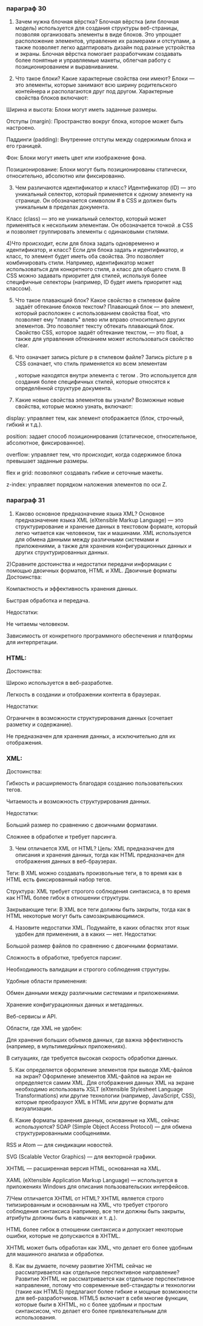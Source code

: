 ### параграф 30 
1) Зачем нужна блочная вёрстка? Блочная вёрстка (или блочная модель) используется для создания структуры веб-страницы, позволяя организовать элементы в виде блоков. Это упрощает расположение элементов, управление их размерами и отступами, а также позволяет легко адаптировать дизайн под разные устройства и экраны. Блочная вёрстка помогает разработчикам создавать более понятные и управляемые макеты, облегчая работу с позиционированием и выравниванием.


2) Что такое блоки? Какие характерные свойства они имеют? Блоки — это элементы, которые занимают всю ширину родительского контейнера и располагаются друг под другом. Характерные свойства блоков включают:

Ширина и высота: Блоки могут иметь заданные размеры.

Отступы (margin): Пространство вокруг блока, которое может быть настроено.

Паддинги (padding): Внутренние отступы между содержимым блока и его границей.

Фон: Блоки могут иметь цвет или изображение фона.

Позиционирование: Блоки могут быть позиционированы статически, относительно, абсолютно или фиксированно.


3) Чем различаются идентификатор и класс?
Идентификатор (ID) — это уникальный селектор, который применяется к одному элементу на странице. Он обозначается символом # в CSS и должен быть уникальным в пределах документа.

Класс (class) — это не уникальный селектор, который может применяться к нескольким элементам. Он обозначается точкой .в CSS и позволяет группировать элементы с одинаковыми стилями.


4)Что происходит, если для блока задать одновременно и идентификатор, и класс? Если для блока задать и идентификатор, и класс, то элемент будет иметь оба свойства. Это позволяет комбинировать стили. Например, идентификатор может использоваться для конкретного стиля, а класс для общего стиля. В CSS можно задавать приоритет для стилей, используя более специфичные селекторы (например, ID будет иметь приоритет над классом).


5) Что такое плавающий блок? Какое свойство в стилевом файле задаёт обтекание блоков текстом? Плавающий блок — это элемент, который расположен с использованием свойства float, что позволяет ему "плавать" влево или вправо относительно других элементов. Это позволяет тексту обтекать плавающий блок. Свойство CSS, которое задаёт обтекание текстом, — это float, а также для управления обтеканием может использоваться свойство clear.


6) Что означает запись picture p в стилевом файле? Запись picture p в CSS означает, что стиль применяется ко всем элементам <p>, которые находятся внутри элемента с тегом <picture>. Это используется для создания более специфичных стилей, которые относятся к определённой структуре документа.


7) Какие новые свойства элементов вы узнали? Возможные новые свойства, которые можно узнать, включают:

display: управляет тем, как элемент отображается (блок, строчный, гибкий и т.д.).

position: задает способ позиционирования (статическое, относительное, абсолютное, фиксированное).

overflow: управляет тем, что происходит, когда содержимое блока превышает заданные размеры.

flex и grid: позволяют создавать гибкие и сеточные макеты.

z-index: управляет порядком наложения элементов по оси Z.



### параграф 31
1) Каково основное предназначение языка XML?
Основное предназначение языка XML (eXtensible Markup Language) — это структурирование и хранение данных в текстовом формате, который легко читается как человеком, так и машинами. XML используется для обмена данными между различными системами и приложениями, а также для хранения конфигурационных данных и других структурированных данных.


2)Сравните достоинства и недостатки передачи информации с помощью двоичных форматов, HTML и XML.
Двоичные форматы
Достоинства:

Компактность и эффективность хранения данных.

Быстрая обработка и передача.

Недостатки:

Не читаемы человеком.

Зависимость от конкретного программного обеспечения и платформы для интерпретации.

### HTML:
Достоинства:

Широко используется в веб-разработке.

Легкость в создании и отображении контента в браузерах.

Недостатки:

Ограничен в возможности структурирования данных (сочетает разметку и содержание).

Не предназначен для хранения данных, а исключительно для их отображения.

### XML:
Достоинства:

Гибкость и расширяемость благодаря созданию пользовательских тегов.

Читаемость и возможность структурирования данных.

Недостатки:

Больший размер по сравнению с двоичными форматами.

Сложнее в обработке и требует парсинга.


3) Чем отличается XML от HTML?
Цель: XML предназначен для описания и хранения данных, тогда как HTML предназначен для отображения данных в веб-браузерах.

Теги: В XML можно создавать произвольные теги, в то время как в HTML есть фиксированный набор тегов.

Структура: XML требует строгого соблюдения синтаксиса, в то время как HTML более гибок в отношении структуры.

Закрывающие теги: В XML все теги должны быть закрыты, тогда как в HTML некоторые могут быть самозакрывающимися.


4) Назовите недостатки XML. Подумайте, в каких областях этот язык удобен для применения, а в каких — нет.
Недостатки:

Большой размер файлов по сравнению с двоичными форматами.

Сложность в обработке, требуется парсинг.

Необходимость валидации и строгого соблюдения структуры.

Удобные области применения:

Обмен данными между различными системами и приложениями.

Хранение конфигурационных данных и метаданных.

Веб-сервисы и API.

Области, где XML не удобен:

Для хранения больших объемов данных, где важна эффективность (например, в мультимедийных приложениях).

В ситуациях, где требуется высокая скорость обработки данных.


5) Как определяется оформление элементов при выводе XML-файлов на экран?
Оформление элементов XML-файлов на экран не определяется самим XML. Для отображения данных XML на экране необходимо использовать XSLT (eXtensible Stylesheet Language Transformations) или другие технологии (например, JavaScript, CSS), которые преобразуют XML в HTML или другие форматы для визуализации.

6) Какие форматы хранения данных, основанные на XML, сейчас используются?
SOAP (Simple Object Access Protocol) — для обмена структурированными сообщениями.

RSS и Atom — для синдикации новостей.

SVG (Scalable Vector Graphics) — для векторной графики.

XHTML — расширенная версия HTML, основанная на XML.

XAML (eXtensible Application Markup Language) — используется в приложениях Windows для описания пользовательских интерфейсов.


7)Чем отличается XHTML от HTML?
XHTML является строго типизированным и основанным на XML, что требует строгого соблюдения синтаксиса (например, все теги должны быть закрыты, атрибуты должны быть в кавычках и т. д.).

HTML более гибок в отношении синтаксиса и допускает некоторые ошибки, которые не допускаются в XHTML.

XHTML может быть обработан как XML, что делает его более удобным для машинного анализа и обработки.


8) Как вы думаете, почему развитие XHTML сейчас не рассматривается как отдельное перспективное направление?
Развитие XHTML не рассматривается как отдельное перспективное направление, потому что современные веб-стандарты и технологии (такие как HTML5) предлагают более гибкие и мощные возможности для веб-разработчиков. HTML5 включает в себя многие функции, которые были в XHTML, но с более удобным и простым синтаксисом, что делает его более привлекательным для использования.
